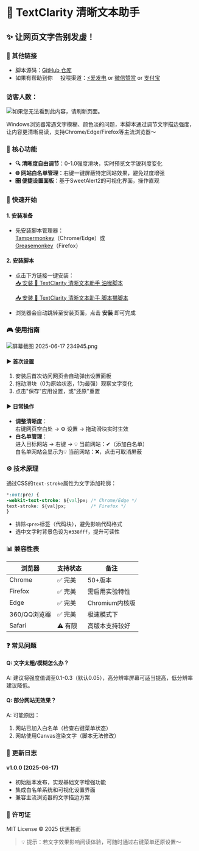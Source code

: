 # 📖 TextClarity 清晰文本助手  
## ✨ 让网页文字告别发虚！ 
### 🔗 其他链接  
- 脚本源码：[GitHub 仓库](https://github.com/521-baby/ChaoXing-SuperSrarLearn)    
- 如果有帮助到你<img src='https://github.com/521-baby/ChaoXing-SuperSrarLearn/blob/main/%E5%AD%A6%E4%B9%A0%E9%80%9A%E8%84%9A%E6%9C%AC.js' width='16px' /> 投喂渠道：[⚡爱发电](https://afdian.com/a/chunshu) or [微信赞赏](https://github.com/521-baby/521-baby/blob/main/DONATE.md) or [支付宝](https://github.com/521-baby/521-baby/blob/main/DONATE2.md)</del>
### 访客人数：
<img src="https://count.kjchmc.cn/get/@TextClarity-Assistant?theme=asoul" alt="如果您无法看到此内容，请刷新页面。">  

Windows浏览器常遇文字模糊、颜色淡的问题，本脚本通过调节文字描边强度，让内容更清晰易读，支持Chrome/Edge/Firefox等主流浏览器～  

### 🌟 核心功能  
- **🔍 清晰度自由调节**：0-1.0强度滑块，实时预览文字锐利度变化  
- **🌐 网站白名单管理**：右键一键屏蔽特定网站效果，避免过度增强  
- **🎛 便捷设置面板**：基于SweetAlert2的可视化界面，操作直观  

### 🚀 快速开始  
#### 1. 安装准备  
- 先安装脚本管理器：    
[Tampermonkey](https://tampermonkey.net/)（Chrome/Edge）或    
[Greasemonkey](https://addons.mozilla.org/firefox/addon/greasemonkey/)（Firefox）  
#### 2. 安装脚本  
- 点击下方链接一键安装：  
  [📥 安装 📖 TextClarity 清晰文本助手 油猴脚本](https://greasyfork.org/zh-CN/scripts/539737-textclarity%E6%B8%85%E6%99%B0%E6%96%87%E6%9C%AC%E5%8A%A9%E6%89%8B)
  
  [📥 安装 📖 TextClarity 清晰文本助手 脚本猫脚本](https://scriptcat.org/zh-CN/script-show-page/3638)
- 浏览器会自动跳转至安装页面，点击 **安装** 即可完成

### 🎮 使用指南  
![屏幕截图 2025-06-17 234945.png](https://scriptcat.org/api/v2/resource/image/xzZAdDLWcacdWer5)
#### ▶ 首次设置  
1. 安装后首次访问网页会自动弹出设置面板  
2. 拖动滑块（0为原始状态，1为最强）观察文字变化  
3. 点击"保存"应用设置，或"还原"重置  

#### ▶ 日常操作  
- **调整清晰度**：    
右键网页空白处 → ⚙ 设置 → 拖动滑块实时生效  
- **白名单管理**：    
进入目标网站 → 右键 → 💡 当前网站：✔（添加白名单）    
白名单网站会显示为💡 当前网站：❌，点击可取消屏蔽  

### ⚙ 技术原理  
通过CSS的`text-stroke`属性为文字添加轮廓：  
```css
*:not(pre) {    
-webkit-text-stroke: ${val}px; /* Chrome/Edge */    
text-stroke: ${val}px;         /* Firefox */
}
```  
- 排除`<pre>`标签（代码块），避免影响代码格式  
- 选中文字时背景色设为`#338fff`，提升可读性  

### 📊 兼容性表  
| 浏览器        | 支持状态 | 备注                  |  
|---------------|----------|-----------------------|  
| Chrome        | ✅ 完美   | 50+版本               |  
| Firefox       | ✅ 完美   | 需启用实验特性        |  
| Edge          | ✅ 完美   | Chromium内核版        |  
| 360/QQ浏览器  | ✅ 完美   | 极速模式下            |  
| Safari        | ⚠ 有限   | 高版本支持较好        |  

### ❓ 常见问题  
#### Q: 文字太粗/模糊怎么办？  
A: 建议将强度值调至0.1-0.3（默认0.05），高分辨率屏幕可适当提高，低分辨率建议降低。  
#### Q: 部分网站无效果？  
A: 可能原因：  
1. 网站已加入白名单（检查右键菜单状态）  
2. 网站使用Canvas渲染文字（脚本无法修改）  

### 📝 更新日志  
#### v1.0.0 (2025-06-17)  
- 初始版本发布，实现基础文字增强功能  
- 集成白名单系统和可视化设置界面  
- 兼容主流浏览器的文字描边方案  
### 📄 许可证  
MIT License © 2025 伏黑甚而  

> 💡 提示：若文字效果影响阅读体验，可随时通过右键菜单还原设置～
